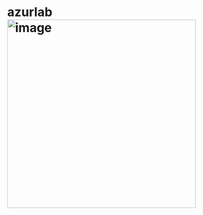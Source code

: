 # azurlab<img width="432" alt="image" src="https://user-images.githubusercontent.com/61358211/221388505-a79aba72-ce60-40e5-911b-82902531597b.png">
